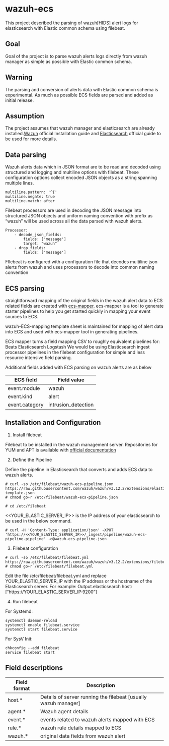 # wazuh-ecs

This project described the parsing of wazuh[HIDS] alert logs for elasticsearch with Elastic common schema using filebeat.

## Goal
Goal of the project is to parse wazuh alerts logs directly from wazuh manager as simple as possible with Elastic common schema.

## Warning
The parsing and conversion of alerts data with Elastic common schema is experimental. As much as possible ECS fields are parsed and added as initial release. 

## Assumption
The project assumes that wazuh manager and elasticsearch are already installed.[Wazuh](https://documentation.wazuh.com/3.7/installation-guide/index.html) official Installation guide and [Elasticsearch](https://www.elastic.co/guide/en/elasticsearch/reference/current/install-elasticsearch.html) official guide to be used for more details. 

## Data parsing
Wazuh alerts data which in JSON format are to be read and decoded using structured and logging and multiline options with filebeat. These configuration options collect encoded JSON objects as a string spanning multiple lines.

```
multiline.pattern: '^{'
multiline.negate: true
multiline.match: after
```
Filebeat processors are used in decoding the JSON message into structured JSON objects and uniform naming convention with prefix as “wazuh” will be used across all the data parsed with wazuh alerts. 

```
Processor:
    - decode_json_fields:
        fields: ['message']
        target: "wazuh"
    - drop_fields:
        fields: ['message']
```
FIlebeat is configured with a configuration file that decodes multiline json alerts from wazuh and uses processors to decode into common naming convention

## ECS parsing
straightforward mapping of the original fields in the wazuh alert data to ECS related fields are  created with [ecs-mapper](https://github.com/elastic/ecs-mapper). ecs-mapper  is a tool to generate starter pipelines to help you get started quickly in mapping your event sources to ECS.

wazuh-ECS-mapping template sheet is maintained for mapping of alert data into ECS and used with ecs-mapper tool in generating pipelines. 

ECS mapper turns a field mapping CSV to roughly equivalent pipelines for:
Beats
Elasticsearch
Logstash
We would be using Elasticsearch ingest processor pipelines in the filebeat configuration for simple and less resource intensive field parsing. 

Additional fields added with ECS parsing on wazuh alerts are as below

| ECS field      | Field value         |
|----------------|---------------------|
| event.module   | wazuh               |
| event.kind     | alert               |
| event.category | intrusion_detection |


## Installation and Configuration
1. Install filebeat

Filebeat to be installed in the wazuh management server.  Repositories for YUM and APT is available with [official documentation](https://www.elastic.co/guide/en/beats/filebeat/current/setup-repositories.html)

2. Define the Pipeline

Define the pipeline in Elasticsearch that converts and adds ECS data to wazuh alerts.

```
# curl -so /etc/filebeat/wazuh-ecs-pipeline.json https://raw.githubusercontent.com/wazuh/wazuh/v3.12.2/extensions/elasticsearch/7.x/wazuh-template.json
# chmod go+r /etc/filebeat/wazuh-ecs-pipeline.json
```

```
# cd /etc/filebeat
```
<<YOUR_ELASTIC_SERVER_IP>> is the IP address of your elasticsearch to be used in the below command.
```
# curl -H 'Content-Type: application/json' -XPUT 'https://<<YOUR_ELASTIC_SERVER_IP>>/_ingest/pipeline/wazuh-ecs-pipeline-pipeline' -d@wazuh-ecs-pipeline.json
```

3. Filebeat configuration

```
# curl -so /etc/filebeat/filebeat.yml https://raw.githubusercontent.com/wazuh/wazuh/v3.12.2/extensions/filebeat/7.x/filebeat.yml
# chmod go+r /etc/filebeat/filebeat.yml
```
Edit the file /etc/filebeat/filebeat.yml and replace YOUR_ELASTIC_SERVER_IP with the IP address or the hostname of the Elasticsearch server. For example:
Output.elasticsearch
    host: [“https://YOUR_ELASTIC_SERVER_IP:9200”]

4. Run filebeat

For Systemd:
```
systemctl daemon-reload
systemctl enable filebeat.service
systemctl start filebeat.service
```
For SysV Init:
```
chkconfig --add filebeat
service filebeat start
```

## Field descriptions

| Field format | Description                                                    |
|--------------|----------------------------------------------------------------|
| host.*       | Details of server running the filebeat [usually wazuh manager] |
| agent.*      | Wazuh agent details                                            |
| event.*      | events related to wazuh alerts mapped with ECS                 |
| rule.*       | wazuh rule details mapped to ECS                               |
| wazuh.*      | original data fields from wazuh alert                          |

